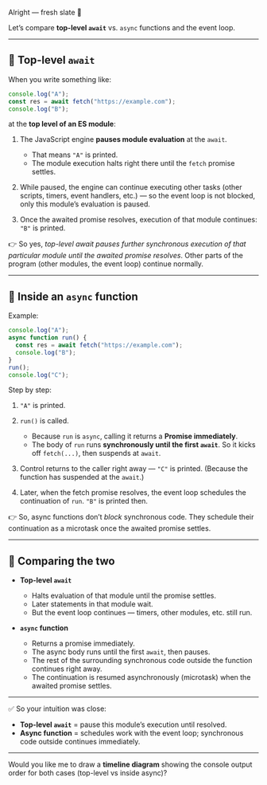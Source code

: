 Alright — fresh slate 🙂

Let’s compare **top-level `await`** vs. `async` functions and the event loop.

---

## 🔹 Top-level `await`

When you write something like:

```js
console.log("A");
const res = await fetch("https://example.com");
console.log("B");
```

at the **top level of an ES module**:

1. The JavaScript engine **pauses module evaluation** at the `await`.

   * That means `"A"` is printed.
   * The module execution halts right there until the `fetch` promise settles.

2. While paused, the engine can continue executing other tasks (other scripts, timers, event handlers, etc.) — so the event loop is not blocked, only this module’s evaluation is paused.

3. Once the awaited promise resolves, execution of that module continues: `"B"` is printed.

👉 So yes, *top-level await pauses further synchronous execution of that particular module until the awaited promise resolves*. Other parts of the program (other modules, the event loop) continue normally.

---

## 🔹 Inside an `async` function

Example:

```js
console.log("A");
async function run() {
  const res = await fetch("https://example.com");
  console.log("B");
}
run();
console.log("C");
```

Step by step:

1. `"A"` is printed.
2. `run()` is called.

   * Because `run` is `async`, calling it returns a **Promise immediately**.
   * The body of `run` runs **synchronously until the first `await`**. So it kicks off `fetch(...)`, then suspends at `await`.
3. Control returns to the caller right away — `"C"` is printed.
   (Because the function has suspended at the `await`.)
4. Later, when the fetch promise resolves, the event loop schedules the continuation of `run`. `"B"` is printed then.

👉 So, async functions don’t *block* synchronous code. They schedule their continuation as a microtask once the awaited promise settles.

---

## 🔹 Comparing the two

* **Top-level `await`**

  * Halts evaluation of that module until the promise settles.
  * Later statements in that module wait.
  * But the event loop continues — timers, other modules, etc. still run.

* **`async` function**

  * Returns a promise immediately.
  * The async body runs until the first `await`, then pauses.
  * The rest of the surrounding synchronous code outside the function continues right away.
  * The continuation is resumed asynchronously (microtask) when the awaited promise settles.

---

✅ So your intuition was close:

* **Top-level `await`** = pause this module’s execution until resolved.
* **Async function** = schedules work with the event loop; synchronous code outside continues immediately.

---

Would you like me to draw a **timeline diagram** showing the console output order for both cases (top-level vs inside async)?
